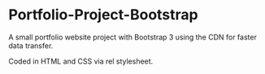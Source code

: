 # Portfolio-Project-Bootstrap

A small portfolio website project with Bootstrap 3 using the CDN for faster data transfer.

Coded in HTML and CSS via rel stylesheet.
